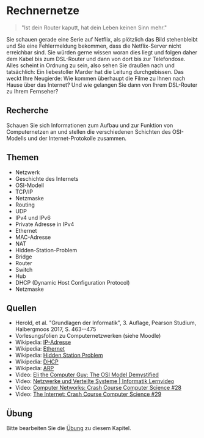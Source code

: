 # Rechnernetze

> "Ist dein Router kaputt, hat dein Leben keinen Sinn mehr."

Sie schauen gerade eine Serie auf Netflix, als plötzlich das Bild stehenbleibt und Sie eine Fehlermeldung bekommen, dass die Netflix-Server nicht erreichbar sind. Sie würden gerne wissen woran dies liegt und folgen daher dem Kabel bis zum DSL-Router und dann von dort bis zur Telefondose. Alles scheint in Ordnung zu sein, also sehen Sie draußen nach und tatsächlich: Ein liebestoller Marder hat die Leitung durchgebissen. Das weckt Ihre Neugierde: Wie kommen überhaupt die Filme zu Ihnen nach Hause über das Internet? Und wie gelangen Sie dann von Ihrem DSL-Router zu Ihrem Fernseher?

## Recherche

Schauen Sie sich Informationen zum Aufbau und zur Funktion von Computernetzen an und stellen die verschiedenen Schichten des OSI-Modells und der Internet-Protokolle zusammen.

## Themen

  - Netzwerk
  - Geschichte des Internets
  - OSI-Modell
  - TCP/IP
  - Netzmaske
  - Routing
  - UDP
  - IPv4 und IPv6
  - Private Adresse in IPv4
  - Ethernet
  - MAC-Adresse
  - NAT
  - Hidden-Station-Problem
  - Bridge
  - Router
  - Switch
  - Hub
  - DHCP (Dynamic Host Configuration Protocol)
  - Netzmaske


## Quellen

  * Herold, et al. "Grundlagen der Informatik", 3. Auflage, Pearson Studium, Halbergmoos 2017, S. 463--475
  * Vorlesungsfolien zu Computernetzwerken (siehe Moodle)
  * Wikipedia: [IP-Adresse](https://de.wikipedia.org/wiki/IP-Adresse)
  * Wikipedia: [Ethernet](https://de.wikipedia.org/wiki/Ethernet)
  * Wikipedia: [Hidden Station Problem](https://de.wikipedia.org/wiki/Carrier_Sense_Multiple_Access/Collision_Avoidance#Hidden-Station-Problem)
  * Wikipedia: [DHCP](https://de.wikipedia.org/wiki/Dynamic_Host_Configuration_Protocol)
  * Wikipedia: [ARP](https://de.wikipedia.org/wiki/Address_Resolution_Protocol)
  * Video: [Eli the Computer Guy: The OSI Model Demystified](https://youtu.be/HEEnLZV2wGI)
  * Video: [Netzwerke und Verteilte Systeme | Informatik Lernvideo](https://youtu.be/UCj3NpoUWys)
  * Video: [Computer Networks: Crash Course Computer Science #28](https://youtu.be/3QhU9jd03a0)
  * Video: [The Internet: Crash Course Computer Science #29](https://youtu.be/AEaKrq3SpW8)
  

## Übung

Bitte bearbeiten Sie die [Übung](exercise.md) zu diesem Kapitel.

